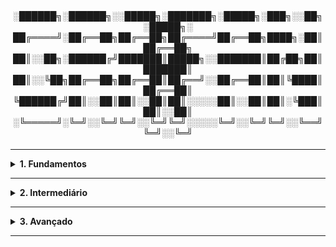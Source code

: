<div align="Center"> 
<br>

<h4>

░██████╗░██████╗░░█████╗░███████╗░█████╗░███╗░░██╗░█████╗░
██╔════╝░██╔══██╗██╔══██╗██╔════╝██╔══██╗████╗░██║██╔══██╗
██║░░██╗░██████╔╝███████║█████╗░░███████║██╔██╗██║███████║
██║░░╚██╗██╔══██╗██╔══██║██╔══╝░░██╔══██║██║╚████║██╔══██║
╚██████╔╝██║░░██║██║░░██║██║░░░░░██║░░██║██║░╚███║██║░░██║
░╚═════╝░╚═╝░░╚═╝╚═╝░░╚═╝╚═╝░░░░░╚═╝░░╚═╝╚═╝░░╚══╝╚═╝░░╚═╝
</h4>
</div>

----
  
<details>
  <summary><b> 1. Fundamentos</b></summary>
<div align="Left">  
<br>  
    
  G1.1 - O que é o Grafana?  
  > - Grafana é uma plataforma de observabilidade e visualização de Dados;  
  > - Permite:  
  >   - Criação de gráficos, tabelas e painéis personalizados;  
  >   - Conexão com diversas fontes de dados (Como Prometheus, ElasticSearch, InfluxDB, CloudWatch, Azure Monitor...);  
  >   - Configuração de alertas e notificações em canais (Microsoft Teams, e-mail, etc...);    
  >   - Suporte a métricas, logs e traces / rastreios.
  
  G1.2 - Componentes da Arquitetura Básica do Grafana
  >  - Os principais componenetes de uma arquitetura básica do Grafana, são:
  >    - Data Sources: Fontes de Dados de onde o Grafana busca os dados para exibição;
  >    - Dashboards: Painéis personalizados com gráficos, tabelas, gauges, heatmaps, etc;
  >    - Alerting: Sistema de alertas baseado em condições configuradas; 
  >    - Users & Permissions: Controle de acesso; 
  >    - Plugins: Para novas fontes de dados, visualizações personalizadas, painéis prontos da comunidade.
  >
  >  - Resumidamente: Fontes de Dados -> Servidor Grafana -> Dashboards + Alerting + API

 G1.3 - Grafana Open Source, Enterprise e Cloud 
  > | Tipo        | Recursos                                                  |
  > |-------------|-----------------------------------------------------------|
  > | Open Source | Gratuito, Recursos Básicos de Visualização e Alertas      |
  > | Enterprise  | Suporte Oficial, Recursos de Segurança Avançada, Auditoria, Gestão empresarial de Usuários, Integrações Premium |
  > | Cloud       | SaaS, Hospedagem de Dashes, Coleta e Armazenamento de Métricas, Logs e Traces, Inclui Stack Completa            |

 G1.4 - Stack LGTM: Loki, Grafana, Tempo, Mimir 
  > - Conjunto de Ferramentas Open Source criadas e mantidas pela Grafana Labs;
  > - Voltadas para Observabilidade Completa - Logs, Métricas e Rastreios.
  >    
  > | Ferramenta  | Função                                                         |
  > |-------------|----------------------------------------------------------------|
  > | Loki        | Armazenamento e Consulta de Logs                               |
  > | Grafana     | Interface central para visualizar métricas, logs e raastreios  | 
  > | Tempo       | Armazena e consulta rastreios distribuídos                     |
  > | Mimir       | Backend escalável para métricas (Pode substituir o Prometheus) |
  >
  > - LGTM é uma stack de observabilidade moderna, com foco em leveza, performance e integração fácil;
  > - Normalmente usada junto de microsserviços, Kubernetes, etc.

 G1.5 - Métricas e Séries Temporais 
  > - Métricas são valores números que representam o comportamento ou estado de um sistema ao longo do tempo;
  > - As métricas são usadas para monitorar, visualizar e alertar sobre a saúde e o desempenho de sistemas.  
  > - Exemplo de Métricas:
  >   - Uso de CPU de um Servidor;
  >   - Quantidade de Requisições HTTP por Segundo;
  >   - Tempo de resposta de uma API;
  >   - Número de erros registrados.
  >  
  > - Séries Temporais são sequências de dados onde cada ponto é um par (timestamp, valor);
  > - Para cada métrica, temos uma série de valores medidos ao longo do tempo.

G1.6 - Conceitos Básicos: Labels, Jobs, Targets
  > - "Labels" são pares "chave-valor", que descrevem a origem ou contexto de uma métrica:
  >   - Exemplo: http_requests_total{method="GET", status="200", job="api-server"}
  > - "Job" é um labem usado para identificar qual serviço ou componente está sendo monitorado:
  >   - Exemplo: job="database"
  > - "Target" é uma instância específica de onde as métricas estão sendo coletadas;
  > - Pode ser um host ou endpoint
  > - Cada job pode ter vários targets.

G1.7 - Exporters 
  > - Exporters são aplicações intermediárias que exponibilizam métricas de sistemas, serviçous ou hardwares;
  > - As métricas são expostas ao Prometheus, num formato que ele consegue entender e coletar.
  > - Fluxo de Monitoramento:
  >   - Exporters expõem as métricas de serviços / sistemas em um endpoint HTTP;
  >   - Prometheus coleta / faz scraping desses endpoints periodicamente;
  >   - As métricas são armazenadas internamente no Prometheus;
  >   - Grafana se conecta ao Prometheus como Fonte de Dados, e cria painéis em cima disso.

G1.8 - Data Sources | Fontes de Dados
  > - Sistemas externos de onde o Grafana obtém os dados para visualização;
  > - Ao invés do Grafana armazenar esses dados, ele atua como Interface: Consultando e Exibindo os Resultados;
  > - É necessário informar a URL do serviço, o tipo de fonte, e credenciais (Se necessário);
  > - Cada painel pode usar uma ou mais fontes de dados para exibição de informações.
  > - Tipos mais comuns de Data Sources:
  >   - Prometheus (Métricas);
  >   - Grafana Mimir (Métricas em Larga Escala);
  >   - Loki (Logs);
  >   - Tempo (Traces / Rastreamento Distribuído).

</div> 
</details>

----

<details>
  <summary><b> 2. Intermediário</b></summary>
<div align="Left">  
<br>  

  G2.1 - Scrape (Prometheus)
  > - Processo onde o Prometheus puxa as métricas expostas por serviços (targets), via HTTP;
  > - Os serviços precisam expor suas métricas em um endpoint HTTP, geralmente /metrics.
  >   - O Prometheus possui um arquivo de configuração - prometheus.yml;
  >   - Nesse arquivo, definimos os "targets" e o intervalo de scrape;
  >   - Cada coleta é armazenada com um timestamp e labels, formando séries temporais.   

  G2.2 - Armazenamento Local de Métricas e Retenção (Prometheus)
  > - Prometheus armazena os dados coletados em Disco, usando o formato TSDB - Time Series Database;
  > - Cada métrica é armazenada como uma série tempora, com valores associados a timestamps e labels.
  > - Por padrão, o Prometheus mantém as métricas por 15 dias, mas é customizável;
  >   - Como o armazenamento do Prometheus é local, a retenção de longo prazo não é indicada;
  >   - Para isso, existem existem algumas opções para ambientes distribuídos e backends de longo prazo:
  >     - Thanos;
  >     - Cortex;
  >     - VictoriaMetrics;
  >     - Mimir.  

 G2.3 - PromQL 
  > - Prometheus Query Language é a linguagem de consulta do Prometheus;
  > - Usada para:
  >   - Buscar séries temporais;
  >   - Agregar dados (sum, avg, max, etc.);
  >   - Filtrar métricas por labels;
  >   - Criar expressões derivadas.
  > - O Grafana usa o PromQL para consultar dados do Prometheus;
  >   - Quando é criado um painel no Grafana com o Prometheus como fonte de dados, você escreve consultas em PromQL nos painéis;
  >   - Grafana não processa dados, ele envia apenas a consulta ao Prometheus e renderiza o resultado.

 G2.4 - Alloy
  > - Agente unificado de Observabilidade;
  > - Coleta os dados de telemetria (logs, métricas e traces) - centralizando tudo em apenas 1 agente;
  > - Simplifca a coleta, realiza transformação e encaminha os dados aos backends: Mimir, Loki e Tempo.
  > - Principais Funções:
  >   - Scrape de Métricas - como Prometheus;
  >   - Colega de Logs - como Promtail;
  >   - Coleta de Traces - como OTEL Collector;
  >   - Aplica transformações e Roteamento de Dados;
  >   - Envia os dados para Diferentes Destinos.
  > - Usa linguagem YAML ou Flow (mais modular).

 G2.5 - Mimir
  > - Time-Series Database (TSDB), distrbuído e altamente escalável - comppatível com Prometheus.
  > - Características: 
  >   - Recebe métricas via remote_write;
  >   - Armazena grandes volumes de dados com alta retenção;
  >   - Permite consultas rápidas e em larga escala;
  >   - Suporta múltiplos tenants (multiusuário).
  > - Evolução do "Cortex".
  >   
  > - Foi projetado com uma arquitetura baseada em microsserviços;
  > - Permite escalar horizontalmente cada parte da pipeline de ingestão e consulta;
  > - Componentes escaláveis:
  >   - Distributors: Recebem as métricas via remote_write;
  >   - Ingesters: Processam e armazenam os dados;
  >   - Querier / Query Frontend: Tratam as requisições PromQL;
  >   - Store Gateway: Lida com acesso ao armazenamento de longo prazo (ex: S3, GCS);
  >   - Compactor: Otimiza chunks e reduz redundância.
  >     
  > - O Mimir distribui o trabalho em vários nós (instâncias), que desempenham funções específicas;
  > - Usa técnicas como "consistent hashing" para espalhar séries temporais entre vários ingesters;
  > - Assim, mantém a disponibilidade e balanceamento de carga.
  >   
  > - Shards
  >   - Cada série temporal é shardeada (dividida) com base em uma hash key derivada dos labels;
  >   - Isso garante que diferente séries vão para diferentes ingesters (Evita gargalos e permite paralelismo de escrita / leitura);
  >   - Querier também shardeia as queries, enviando partes da consulta para múltiplos nós ao mesmo tempo.
  >
  > - Chunks
  >   - Métricas no Mimir são armazenadas em Chunks: pedaços compactos de séries temporais que agrupam valores e timestamps juntos;
  >   - Exemplo: um chunk pode conter as amostras de uma métrica a cada 15s por 2 horas.
  >   - O armazenamento deles pode ser:
  >     - Temporariamente na memória dos ingesters;
  >     - Persistidos no Object Storage: (ex: S3, GCS), para retenção de longo prazo.
  >   - Chunking reduz o uso de disco e melhora o desempenho de leitura.

 G2.6 - Loki | Logs Estruturados 
  > - Loki é a solução de gerenciamento de logs do Grafana;
  > - Se rtrata de um sistema de agregação de logs, escalável e otimizado;
  > - Foi projetado para armazenar logs em forma de logs estruturados - facilita a busca e análise.
  >   - Logs Estruturados são entradas de log que possuem formato específico e padronizado - como JSON;
  >   - A estruturação contêm campos predefinidos, como testamps, níveis de log, IDs de correlação, mensagem, etc.
  > - Após coletar e armazenar logs, o Grafana pode visualizá-los, com queries semelhantes a BDs - usando LogQL;
  > - É possível criar dashboards no Grafana para exibir os logs;
  > - Em relação a alertas, o Grafana permite configuração para disparo de notificações, em casos de logs específicos.

 G2.7 - Tempo | Tracing Distribuído 
  > - Serve para rastrear o fluxo de uma requisição em sistemas distribuídos;
  > - Permite analisar a requisição em diferentes serviços e componentes da arquitetura;
  > - Nisso, temos o mapeamento do caminho, para cada requisição, com detalhes de tempo, falhas, e interação;
  >   - Cada requisição é tratada como "trace", e é subdividido em "spans", representando cada parte por onde passou;
  >   - Os spans possuem informações como tempo de execução, status, e outros detalhes.    

 G2.8 - Painéis 
  > - Unidades de visualização de dados;
  > - Cada painel mostra um gráfico, tabela, status de métrica, ou outra forma de visualização.
  > - Tipos de Painéis:
  >   - Gráficos de Linhas (Time Series): Ideal para visualização de métricas ao longo do tempo;
  >   - Gráficos de Barras: Para comparações diretas entre diferentes métricas ou instâncias;
  >   - Gráficos de Área: Para mostrar a magnitude de uma métrica ao longo do tempo;
  >   - Tabelas: Dados em formato tabular;
  >   - Indicadores (Single Stat / Stat): Valor numérico grande, como taxa de erro, latência média, etc;
  >   - Discos (Gauge): Valores de métricas em intervalos de referência;
  >   - Heatmaps: Distribuição de dados em uma grade de coler, com base na intensidade de uma métrica.

 G2.9 - Variáveis
  > - As variáveis permitem tornar os painéis mais dinâmicos, interativos e também criar templates;
  > - São parâmetros que podem ser usados em consultas para filtrar ou ajustar dados nos painéis;
  > - Extremamente útil quando deseja criar um painel genérico, para ser utilizado em várias instâncias sem duplicar configurações.
  > - As variáveis podem funcionar de 3 maneiras:
  >   - Datasource (Fonte de Dados);
  >   - Consultas;
  >   - Interatividade.
  > - Então, para um painel, nós escolhemos o data source, e qual query será usada para puxar os dados. 

 G2.10 - Alertas e Notificações
  > - Alertas baseados em métricas, são configurações para monitoramento em tempo real;
  > - Definimos uma condição de alerta para monitorar métricas específicas de fontes de dados;
  > - Assim, há o disparo de notificações quando essas condições são atendidas.
  >   - Para alertas, é necessário definir um threshold (limiar), que será o valor de referência;
  >   - Quando a métrica monitorada atinge ou ultrapassa esse valor, o alerta é acionado.
  >   - Também é importante definir uma condição de alerta, que envolve comparação entre valores ou comportamento temporal;
  >   - As condições podem ser valores estáticos ou valores dinâmicos - como média, máximo, mínimo, desvio, etc.
  >   - Tipos de condições:
  >     - Trigger (Disparo): Último Valor, Média de Intervalo ou Percentis.
  >     - State (Estado): Ok, Alerta ou No Data.
  > - O Grafana possui opção de enviar notificações por meio de canais externos - os mais comuns:
  >   - E-mail;
  >   - Slack;
  >   - Webhook;
  >   - Teams;
  >   - SMS;
  >   - Entre outros.      

</div> 
</details>

----

<details>
  <summary><b> 3. Avançado</b></summary>
<div align="Left">  
<br>  

G3.1 - Fluxo de Dados 
  
  > | Processo | Ferramenta  | Função                                           |
  > |----------|-------------|--------------------------------------------------|
  > | 1        | Alloy       | Coleta de Logs, Métricas e Traces                |
  > | 2        | Mimir, Loki e Tempo | Armazena o respectivo dado               |
  > | 3        | Grafa       | Consulta usando PromQL, LogQL e TraceQL          |

G3.2 - Sistemas Escaláveis | Sistemas Distribuídos
  > - Sistemas Escaláveis: conseguem aumentar a sua própria capacidade conforme demanada;
  > - Sistemas Distribuídos: são compostos por múltiplos nós, para execução de tarefas, como se fosse apenas um.

G3.3 - Modelos de Multi-Cluster (Observabilidade Federada)
  > - Coleta Centralizada: Vários Clusters enviam métricas | Logs| Traces para um Mimir | Loki | Tempo central;
  > - Agregação Federada: Cada Cluster roda sua própria instância local do Mimir | Loki | Tempo - Um Grafana global é usado para todos.
  > - Benefícios:
  >   - Resiliência Regional;
  >   - Escalabilidade Global;
  >   - Isolamento de ruído e limites por Tenant.       

G3.4 - Conceitos Gerais de Performance | Otimização
  > - Em sistemas de observabilidade, existem três pilares para performance e otimização:
  >   - Latência: Tempo de resposta das consultas;
  >   - Custo | Armazenamento: Volume de dados retidos e custo de operação;
  >   - Escalabilidade: Capacidade de crescer horizontalmente conforme volume de dados.
  > - A performance depende dos hábitos de coleta, retenção e modelagem de dados.
  >
  > - Boas Práticas de Retenção e Armazenamento
  >   - A retenção deve equilibrar custo x necessidade de análise histórica;
  >     - Métricas: 15 - 90 dias;
  >     - Logs: 7 - 30 Dias;
  >     - Traces: 7 - 14 Dias.
  > - Usar Object Storage (S3, GCS, Azure Blob) para dados frios;
  > - Compactar e deduplicar blocos periodicamente;
  > - Configurar retenções diferentes por tenant, namespace ou tipo de métrica.
  >
  > - Queries Complexas
  >   - O Grafana não executa as queries, mas envia as consultas às fontes de dados - depois as renderiza;
  >   - O impacto maior é no backend, mas no Grafana é percebido.
  >   - Impactos:
  >     - Painéis podem demorar pra carregar, ou até expirar;
  >     - Carga no Servidor de Dados (Backend) - CPU e RAM;
  >     - Frontend (Grafana), pode travar ou consumir muita memória no navegador;
  >     - Atraso de Atualização em Tempo Real;
  >     - Alertas configurados com expressões muito pesadas podem dar timeout. 

G3.5 - Redução de Cardinalidade de Métricas
  > - Cadinalidade é o número de combinações únicas de labels (chaves + valores), em séries temporais;
  > - Alta cardinalidade = explosão de memória, CPU e Armazenamento.
  > - Práticas para redução de Cardinalidade:
  >   - Evitar Labels Dinâmicos: Não usar IDs únicos, timestamps ou hashes como labels;
  >   - Usar Labels Fixos e Agregadores: Agrupar por Recursos Estáveis (Serviço, Região, Pod);
  >   - Agrupar Métricas: Preferência de uma métrica com label "type", ao invés de várias diferentes;
  >   - Usar Histogram e Summary com Moderação: Criam séries internas (Buckets) - evitar o excesso de buckets;
  >   - Downsampling e Rollups: Agregar métricas antigas para reduzir volume.  

G3.6 - Medição de Saúde das Aplicações e Clusters 
  > - "Saúde" de um sistema, é a capacidade de atendimento dos usuários de forma eficiente e confiável;
  > - Pode ser medida através de métricas técnicas de negócio.
  >   - Técnicas: 
  >     - Disponibilidade;
  >     - Desempenho;
  >     - Capacidade;
  >     - Erros;
  >     - Saturação.
  >   - Negócio:
  >     - Conversão;
  >     - Tempo de Resposta;
  >     - Erros de Transação.

G3.7 - Governança 
  > - 

</div> 
</details>

----
